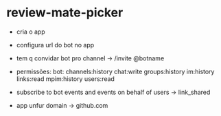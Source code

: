 # review-mate-picker

- cria o app

- configura url do bot no app


- tem q convidar bot pro channel -> /invite @botname

- permissões:
bot:
	channels:history
	chat:write
	groups:history
	im:history
	links:read
	mpim:history
	users:read

- subscribe to bot events and events on behalf of users -> link_shared

- app unfur domain -> github.com
